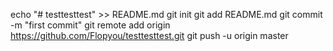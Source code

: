 echo "# testtesttest" >> README.md
git init
git add README.md
git commit -m "first commit"
git remote add origin https://github.com/Flopyou/testtesttest.git
git push -u origin master
